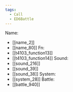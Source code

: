 ```yaml
---
tags:
  - Call
  - ED6Battle
---
```

Name:
- [[name_2]]
- [[name_80]]
Fn:
- [[t4103_function13]]
- [[t4103_function14]]
Sound:
- [[sound_216]]
- [[sound_39]]
- [[sound_38]]
System:
- [[system_28]]
Battle:
- [[battle_940]]
